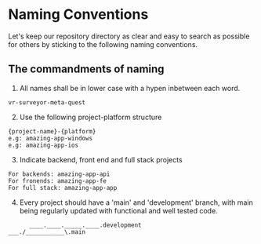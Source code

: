 # Naming Conventions
Let's keep our repository directory as clear and easy to search as possible for others by sticking to the following naming conventions.

## The commandments of naming
1. All names shall be in lower case with a hypen inbetween each word.
```
vr-surveyor-meta-quest
```
2. Use the following project-platform structure
```
{project-name}-{platform}
e.g: amazing-app-windows
e.g: amazing-app-ios
```
3. Indicate backend, front end and full stack projects
```
For backends: amazing-app-api
For fronends: amazing-app-fe
For full stack: amazing-app-app
```
4. Every project should have a 'main' and 'development' branch, with main being regularly updated with functional and well tested code.
```
      ____.____._____.____.development
___./___________\.main
```
